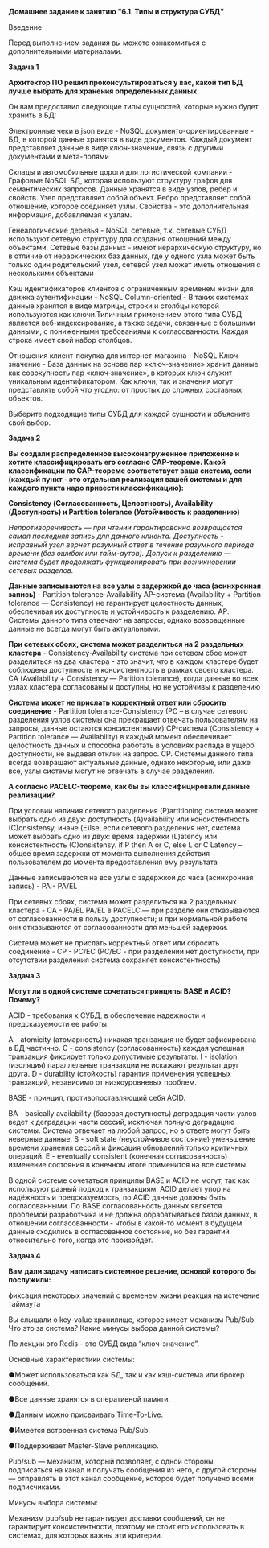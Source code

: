 **Домашнее задание к занятию "6.1. Типы и структура СУБД"**


Введение

Перед выполнением задания вы можете ознакомиться с дополнительными материалами.

**Задача 1**

**Архитектор ПО решил проконсультироваться у вас, какой тип БД лучше выбрать для хранения определенных данных.**

Он вам предоставил следующие типы сущностей, которые нужно будет хранить в БД:

Электронные чеки в json виде - NoSQL документо-ориентированные - БД, в которой данные хранятся в виде документов. 
Каждый документ представляет данные в виде ключ-значение, связь с другими документами и мета-полями

Склады и автомобильные дороги для логистической компании - Графовые NoSQL БД, которая используют структуру графов для 
семантических запросов. Данные хранятся в виде узлов, ребер и свойств. Узел представляет собой объект. Ребро представляет 
собой отношение, которое соединяет узлы. Свойства - это дополнительная информация, добавляемая к узлам.

Генеалогические деревья - NoSQL cетевые, т.к. сетевые СУБД используют сетевую структуру для создания отношений между объектами. 
Сетевые базы данных - имеют иерархическую структуру, но в отличие от иерархических баз данных, где у одного узла может 
быть только один родительский узел, сетевой узел может иметь отношения с несколькими объектами

Кэш идентификаторов клиентов с ограниченным временем жизни для движка аутентификации - NoSQL Column-oriented - В таких 
системах данные хранятся в виде матрицы, строки и столбцы которой используются как ключи.Типичным применением 
этого типа СУБД является веб-индексирование, а также задачи, связанные с большими данными, с пониженными требованиями 
к согласованности. Каждая строка имеет свой набор столбцов.

Отношения клиент-покупка для интернет-магазина - NoSQL Ключ-значение - База данных на основе пар «ключ‑значение» 
хранит данные как совокупность пар «ключ‑значение», в которых ключ служит уникальным идентификатором. 
Как ключи, так и значения могут представлять собой что угодно: от простых до сложных составных объектов.


Выберите подходящие типы СУБД для каждой сущности и объясните свой выбор.


<!-- СУБД можно разделить на следующие категории: 
1)Реляционные
2)Объектно-ориентированные
3) NoSQL: Иерархические, Графовые, Сетевые, Документо-ориентированные, Ключ-значение --> 


**Задача 2**

**Вы создали распределенное высоконагруженное приложение и хотите классифицировать его согласно CAP-теореме. 
Какой классификации по CAP-теореме соответствует ваша система, если (каждый пункт - это отдельная реализация вашей 
системы и для каждого пункта надо привести классификацию):**


**Consistency (Согласованность, Целостность), Availability (Доступность) и 
Partition tolerance (Устойчивость к разделению)**

_Непротиворечивость — при чтении гарантированно возвращается самая последняя запись для данного клиента.
Доступность - исправный узел вернет разумный ответ в течение разумного периода времени (без ошибок или тайм-аутов).
Допуск к разделению — система будет продолжать функционировать при возникновении сетевых разделов._

**Данные записываются на все узлы с задержкой до часа (асинхронная запись)** - Partition tolerance-Availability
AP-система (Availability + Partition tolerance — Consistency) не гарантирует целостность данных, обеспечивая их доступность 
и устойчивость к разделению. 
AP. Системы данного типа отвечают на запросы, однако возвращенные данные не
всегда могут быть актуальными. 

**При сетевых сбоях, система может разделиться на 2 раздельных кластера** - Consistency-Availability
система при сетевом сбое может разделиться на два кластера - это значит, что в каждом кластере будет соблюдена доступность 
и консистентность в рамках своего кластера. 
CA (Availability + Consistency — Parition tolerance), когда данные во всех узлах кластера согласованы и доступны, 
но не устойчивы к разделению

**Система может не прислать корректный ответ или сбросить соединение** - Partition tolerance-Consistency
(PC – в случае сетевого разделения узлов системы она прекращает отвечать пользователям на запросы, данные остаются 
консистентными)
CP-система (Consistency + Partition tolerance — Availability) в каждый момент обеспечивает целостность данных и способна работать в 
условиях распада в ущерб доступности, не выдавая отклик на запрос.
CP. Системы данного типа всегда возвращают актуальные данные, однако
некоторые, или даже все, узлы системы могут не отвечать в случае разделения.


**А согласно PACELC-теореме, как бы вы классифицировали данные реализации?**

При условии наличия сетевого разделения (P)artitioning система может выбрать одно из двух: 
доступность (A)vailability или консистентность (С)onsistensy, 
иначе (E)lse, если сетевого разделения нет, система может выбрать одно из двух: 
время задержки (L)atency или консистентность (С)onsistensy. 
if P then A or C, else L or C
Latency – общее время задержки от момента выполнения действия пользователем до момента предоставления ему результата

Данные записываются на все узлы с задержкой до часа (асинхронная запись) - PA - PA/EL

При сетевых сбоях, система может разделиться на 2 раздельных кластера - CA - PA/EL
PA/EL в PACELC — при разделе они отказываются от согласованности в пользу доступности; 
и при нормальной работе они отказываются от согласованности для меньшей задержки.

Система может не прислать корректный ответ или сбросить соединение - CP - PC/EC
(PC/EC - при разделении нет доступности, при отсутствии разделения система сохраняет консистентность)


**Задача 3**

**Могут ли в одной системе сочетаться принципы BASE и ACID? Почему?**

ACID - требования к СУБД, в обеспечение надежности и предсказуемости ее работы.

A - atomicity (атомарность) никакая транзакция не будет зафисирована в БД частично.
C - consistency (согласованность) каждая успешная транзакция фиксирует только допустимые результаты.
I - isolation (изоляция) параллельные транзакции не искажают результат друг друга.
D - durability (стойкость) гарантия применения успешных транзакций, независимо от низкоуровневых проблем.

BASE - принцип, противопоставляющий себя ACID.

BA - basically availability (базовая доступность) деградация части узлов ведет к деградации части сессий, 
исключая полную деградацию системы. Система отвечает на любой запрос, но в ответе могут быть неверные данные.
S - soft state (неустойчивое состояние) уменьшение времени хранения сессий и фиксация обновлений только критичных операций.
E - eventually consistent (конечная согласованность) изменение состояния в конечном итоге применится на все системы.

В одной системе сочетаться принципы BASE и ACID не могут, так как используют разный подход к транзакциям. 
ACID делает упор на надёжность и предсказуемость, по ACID данные должны быть согласованными.
По BASE согласованность данных является проблемой разработчика и не должна обрабатываться базой данных,
в отношении согласованности - чтобы в какой-то момент в будущем данные сходились в согласованное состояние, но без
гарантий относительно того, когда это произойдет. 


**Задача 4**

**Вам дали задачу написать системное решение, основой которого бы послужили:**

фиксация некоторых значений с временем жизни
реакция на истечение таймаута

Вы слышали о key-value хранилище, которое имеет механизм Pub/Sub. 
Что это за система? Какие минусы выбора данной системы?

По лекции это Redis - это СУБД вида “ключ-значение”.

Основные характеристики системы:

●Может использоваться как БД, так и как кэш-система или брокер сообщений.

●Все данные хранятся в оперативной памяти.

●Данным можно присваивать Time-To-Live.

●Имеется встроенная система Pub/Sub.

●Поддерживает Master-Slave репликацию.


Pub/sub — механизм, который позволяет, с одной стороны, подписаться на канал и получать сообщения из него, 
с другой стороны — отправлять в этот канал сообщение, которое будет получено всеми подписчиками.

Минусы выбора системы:

Механизм pub/sub не гарантирует доставки сообщений, он не гарантирует консистентности, поэтому не стоит его 
использовать в системах, для которых важны эти критерии. 
